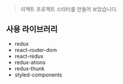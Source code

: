 > 리액트 프로젝트 스타터를 만들어 보았습니다.

## 사용 라이브러리

- redux
- react-router-dom
- react-redux
- redux-ations
- redux-thunk
- styled-components
